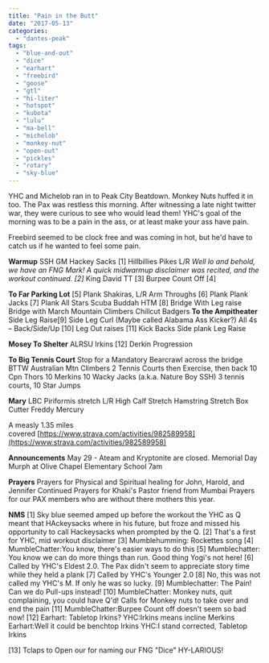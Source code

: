 ```yaml
---
title: "Pain in the Butt"
date: "2017-05-13"
categories: 
  - "dantes-peak"
tags: 
  - "blue-and-out"
  - "dice"
  - "earhart"
  - "freebird"
  - "goose"
  - "gtl"
  - "hi-liter"
  - "hotspot"
  - "kubota"
  - "lulu"
  - "ma-bell"
  - "michelob"
  - "monkey-nut"
  - "open-out"
  - "pickles"
  - "rotary"
  - "sky-blue"
---
```


YHC and Michelob ran in to Peak City Beatdown. Monkey Nuts huffed it in too. The Pax was restless this morning. After witnessing a late night twitter war, they were curious to see who would lead them! YHC's goal of the morning was to be a pain in the ass, or at least make your ass have pain.

Freebird seemed to be clock free and was coming in hot, but he'd have to catch us if he wanted to feel some pain.

**Warmup** SSH GM Hackey Sacks \[1\] Hillbillies Pikes L/R _Well lo and behold, we have an FNG Mark! A quick midwarmup disclaimer was recited, and the_  _workout continued. \[2\]_ King David TT \[3\] Burpee Count Off \[4\]

**To Far Parking Lot** \[5\] Plank Shakiras, L/R Arm Throughs \[6\] Plank Plank Jacks \[7\] Plank All Stars Scuba Buddah HTM \[8\] Bridge With Leg raise Bridge with March Mountain Climbers Chillcut Badgers **To the Ampitheater** Side Leg Raise\[9\] Side Leg Curl (Maybe called Alabama Ass Kicker?) All 4s – Back/Side/Up \[10\] Leg Out raises \[11\] Kick Backs Side plank Leg Raise

**Mosey To Shelter** ALRSU Irkins \[12\] Derkin Progression

**To Big Tennis Court** Stop for a Mandatory Bearcrawl across the bridge BTTW Australian Mtn Climbers 2 Tennis Courts then Exercise, then back 10 Cpn Thors 10 Merkins 10 Wacky Jacks (a.k.a. Nature Boy SSH) 3 tennis courts, 10 Star Jumps

**Mary** LBC Piriformis stretch L/R High Calf Stretch Hamstring Stretch Box Cutter Freddy Mercury

A measly 1.35 miles covered [https://www.strava.com/activities/982589958](https://www.strava.com/activities/982589958)

**Announcements** May 29 - Ateam and Kryptonite are closed. Memorial Day Murph at Olive Chapel Elementary School 7am

**Prayers** Prayers for Physical and Spiritual healing for John, Harold, and Jennifer Continued Prayers for Khaki's Pastor friend from Mumbai Prayers for our PAX members who are without there mothers this year.

**NMS** \[1\] Sky blue seemed amped up before the workout the YHC as Q meant that HAckeysacks where in his future, but froze and missed his opportunity to call Hackeysacks when prompted by the Q. \[2\] That's a first for YHC, mid workout disclaimer \[3\] Mumblehumming: Rockettes song \[4\] MumbleChatter:You know, there's easier ways to do this \[5\] Mumblechatter: You know we can do more things than run. Good thing Yogi's not here! \[6\] Called by YHC's Eldest 2.0. The Pax didn't seem to appreciate story time while they held a plank \[7\] Called by YHC's Younger 2.0 \[8\] No, this was not called my YHC's M. If only he was so lucky. \[9\] Mumblechatter: The Pain! Can we do Pull-ups instead! \[10\] MumbleChatter: Monkey nuts, quit complaining, you could have Q'd! Calls for Monkey nuts to take over and end the pain \[11\] MumbleChatter:Burpee Count off doesn't seem so bad now! \[12\] Earhart: Tabletop Irkins? YHC:Irkins means incline Merkins Earhart:Well it could be benchtop Irkins YHC:I stand corrected, Tabletop Irkins

\[13\] Tclaps to Open our for naming our FNG "Dice" HY-LARIOUS!
